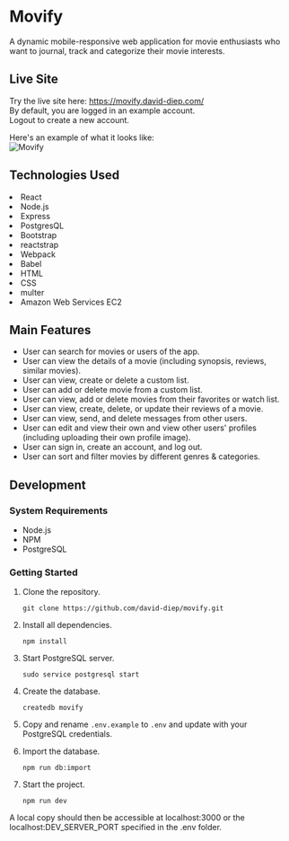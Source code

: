 # Movify
A dynamic mobile-responsive web application for movie enthusiasts who want to journal, track and categorize their movie interests. 

## Live Site
Try the live site here: https://movify.david-diep.com/  
By default, you are logged in an example account.  
Logout to create a new account.

Here's an example of what it looks like:  
![Movify](https://i.imgur.com/X8mV569.png "Movify") 

## Technologies Used
<li>React</li>
<li>Node.js</li>
<li>Express</li>
<li>PostgresQL</li>
<li>Bootstrap</li>
<li>reactstrap</li>
<li>Webpack</li>
<li>Babel</li>
<li>HTML</li>
<li>CSS</li>
<li>multer</li>
<li>Amazon Web Services EC2</li>

## Main Features
- User can search for movies or users of the app.  
- User can view the details of a movie (including synopsis, reviews, similar movies).  
- User can view, create or delete a custom list.   
- User can add or delete movie from a custom list.   
- User can view, add or delete movies from their favorites or watch list.   
- User can view, create, delete, or update their reviews of a movie.   
- User can view, send, and delete messages from other users.   
- User can edit and view their own and view other users' profiles (including uploading their own profile image).  
- User can sign in, create an account, and log out.   
- User can sort and filter movies by different genres & categories.

## Development
### System Requirements
- Node.js  
- NPM  
- PostgreSQL  

### Getting Started
1. Clone the repository.  

   ```git clone https://github.com/david-diep/movify.git```

2. Install all dependencies.   

   ```npm install```


3. Start PostgreSQL server.  

   ```sudo service postgresql start```


4. Create the database.  

   ```createdb movify```


5. Copy and rename ```.env.example``` to ```.env``` and update with your PostgreSQL credentials.  


6. Import the database.  

   ```npm run db:import```


7. Start the project.  

   ```npm run dev```

 A local copy should then be accessible at localhost:3000 or the localhost:DEV_SERVER_PORT specified in the .env folder.  

